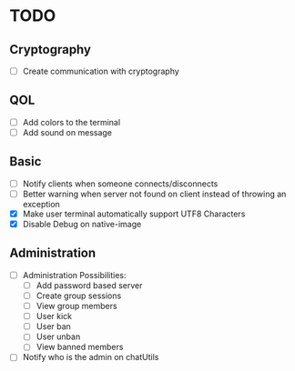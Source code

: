 # TODO

## Cryptography

- [ ] Create communication with cryptography

## QOL

- [ ] Add colors to the terminal
- [ ] Add sound on message

## Basic

- [ ] Notify clients when someone connects/disconnects
- [ ] Better warning when server not found on client instead of throwing an exception
- [X] Make user terminal automatically support UTF8 Characters
- [x] Disable Debug on native-image

## Administration

- [ ] Administration Possibilities:
    - [ ] Add password based server
    - [ ] Create group sessions
    - [ ] View group members
    - [ ] User kick
    - [ ] User ban
    - [ ] User unban
    - [ ] View banned members
- [ ] Notify who is the admin on chatUtils